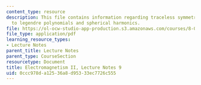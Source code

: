 ```yaml
---
content_type: resource
description: This file contains information regarding traceless symmetric tensor approach
  to legendre polynomials and spherical harmonics.
file: https://ol-ocw-studio-app-production.s3.amazonaws.com/courses/8-07-electromagnetism-ii-fall-2012/0ccc978da12536a8d95333ec7726c555_MIT8_07F12_ln9.pdf
file_type: application/pdf
learning_resource_types:
- Lecture Notes
parent_title: Lecture Notes
parent_type: CourseSection
resourcetype: Document
title: Electromagnetism II, Lecture Notes 9
uid: 0ccc978d-a125-36a8-d953-33ec7726c555
---
```

